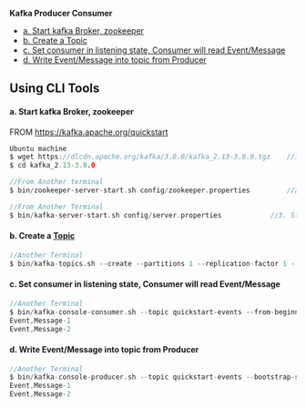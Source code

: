 **Kafka Producer Consumer**
- [a. Start kafka Broker, zookeeper](#s1)
- [b. Create a Topic](#s2)
- [c. Set consumer in listening state, Consumer will read Event/Message](#s3)
- [d. Write Event/Message into topic from Producer](#s4)

## Using CLI Tools
<a name=s1></a>
#### a. Start kafka Broker, zookeeper
FROM https://kafka.apache.org/quickstart
```c
Ubuntu machine 
$ wget https://dlcdn.apache.org/kafka/3.0.0/kafka_2.13-3.0.0.tgz    //1. Get latest Kafka release and extract it
$ cd kafka_2.13-3.0.0

//From Another terminal
$ bin/zookeeper-server-start.sh config/zookeeper.properties         //2. Start ZooKeeper service. Soon, ZooKeeper will no longer be required by Apache Kafka

//From Another Terminal
$ bin/kafka-server-start.sh config/server.properties            //3. Start the Kafka broker service
```
<a name=s2></a>
#### b. Create a [Topic](/System-Design/Concepts/MOM_ESB/Apache_Kafka/README.md#tp)
```c
//Another Terminal
$ bin/kafka-topics.sh --create --partitions 1 --replication-factor 1 --topic quickstart-events --bootstrap-server localhost:9092
```
<a name=s3></a>
#### c. Set consumer in listening state, Consumer will read Event/Message
```c
//Another Terminal
$ bin/kafka-console-consumer.sh --topic quickstart-events --from-beginning --bootstrap-server localhost:9092
Event,Message-1
Event,Message-2
```
<a name=s4></a>
#### d. Write Event/Message into topic from Producer
```c
//Another Terminal
$ bin/kafka-console-producer.sh --topic quickstart-events --bootstrap-server localhost:9092
Event,Message-1
Event,Message-2
```
